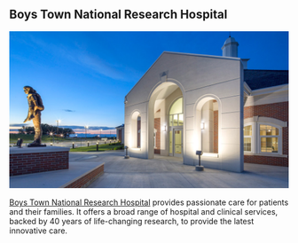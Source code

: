 ## Boys Town National Research Hospital
![Boys Town National Research Hospital](https://github.com/BoysTownResearch/.github/blob/main/profile/national-research-hospital-west.jpg?raw=true)

[Boys Town National Research Hospital](https://www.boystownhospital.org/) provides passionate care for patients and their families. It offers a broad range of hospital and clinical services, backed by 40 years of life-changing research, to provide the latest innovative care.
